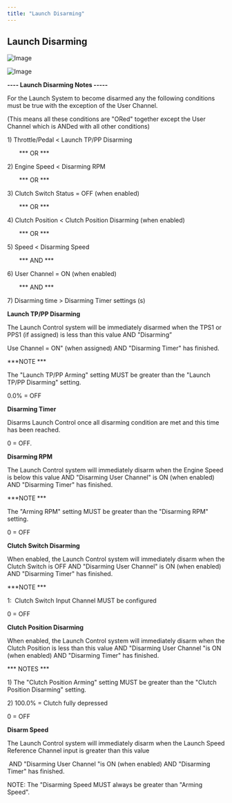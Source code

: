 ```yaml
---
title: "Launch Disarming"
---
```


## Launch Disarming


![Image](</lib/Launch 25.jpg>)


![Image](</lib/Launch 26.jpg>)


**\---- Launch Disarming Notes -----**

For the Launch System to become disarmed any the following conditions must be true with the exception of the User Channel.

(This means all these conditions are "ORed" together except the User Channel which is ANDed with all other conditions)


&#49;) Throttle/Pedal \< Launch TP/PP Disarming&nbsp;

&nbsp;&nbsp; &nbsp; &nbsp; \*\*\* OR \*\*\*

&#50;) Engine Speed \< Disarming RPM &nbsp;

&nbsp;&nbsp; &nbsp; &nbsp; \*\*\* OR \*\*\*

&#51;) Clutch Switch Status = OFF (when enabled)&nbsp;

&nbsp;&nbsp; &nbsp; &nbsp; \*\*\* OR \*\*\*

&#52;) Clutch Position \< Clutch Position Disarming (when enabled)&nbsp;

&nbsp;&nbsp; &nbsp; &nbsp; \*\*\* OR \*\*\*

&#53;) Speed \< Disarming Speed&nbsp;

&nbsp;&nbsp; &nbsp; &nbsp; \*\*\* AND \*\*\*

&#54;) User Channel = ON (when enabled)&nbsp;

&nbsp;&nbsp; &nbsp; &nbsp; \*\*\* AND \*\*\*

&#55;) Disarming time \> Disarming Timer settings (s)


**Launch TP/PP Disarming**

The Launch Control system will be immediately disarmed when the TPS1 or PPS1 (if assigned) is less than this value AND "Disarming”

Use Channel = ON" (when assigned) AND "Disarming Timer" has finished.


\*\*\*NOTE \*\*\*

The "Launch TP/PP Arming" setting MUST be greater than the "Launch TP/PP Disarming" setting.


&#48;.0% = OFF


**Disarming Timer**

Disarms Launch Control once all disarming condition are met and this time has been reached.


&#48; = OFF.


**Disarming RPM**

The Launch Control system will immediately disarm when the Engine Speed is below this value AND "Disarming User Channel" is ON (when enabled) AND "Disarming Timer" has finished.


\*\*\*NOTE \*\*\*

The "Arming RPM" setting MUST be greater than the "Disarming RPM" setting.


&#48; = OFF


**Clutch Switch Disarming**

When enabled, the Launch Control system will immediately disarm when the Clutch Switch is OFF AND "Disarming User Channel" is ON (when enabled) AND "Disarming Timer" has finished.


\*\*\*NOTE \*\*\*

&#49;:&nbsp; Clutch Switch Input Channel MUST be configured&nbsp;

&#48; = OFF


**Clutch Position Disarming**

When enabled, the Launch Control system will immediately disarm when the Clutch Position is less than this value AND "Disarming User Channel "is ON (when enabled) AND "Disarming Timer" has finished.


\*\*\* NOTES \*\*\*

&#49;) The "Clutch Position Arming" setting MUST be greater than the "Clutch Position Disarming" setting.

&#50;) 100.0% = Clutch fully depressed


&#48; = OFF


**Disarm Speed**

The Launch Control system will immediately disarm when the Launch Speed Reference Channel input is greater than this value&nbsp;

&nbsp;AND "Disarming User Channel "is ON (when enabled) AND "Disarming Timer" has finished.


NOTE: The "Disarming Speed MUST always be greater than "Arming Speed".



